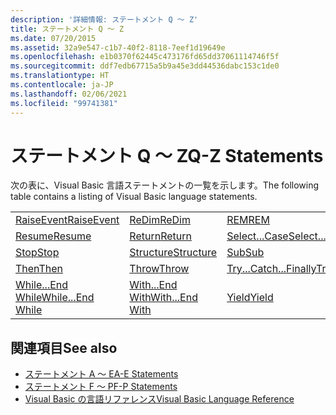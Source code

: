 ```yaml
---
description: '詳細情報: ステートメント Q ～ Z'
title: ステートメント Q ～ Z
ms.date: 07/20/2015
ms.assetid: 32a9e547-c1b7-40f2-8118-7eef1d19649e
ms.openlocfilehash: e1b0370f62445c473176fd65dd37061114746f5f
ms.sourcegitcommit: ddf7edb67715a5b9a45e3dd44536dabc153c1de0
ms.translationtype: HT
ms.contentlocale: ja-JP
ms.lasthandoff: 02/06/2021
ms.locfileid: "99741381"
---
```

# <a name="q-z-statements"></a><span data-ttu-id="d929e-103">ステートメント Q ～ Z</span><span class="sxs-lookup"><span data-stu-id="d929e-103">Q-Z Statements</span></span>

<span data-ttu-id="d929e-104">次の表に、Visual Basic 言語ステートメントの一覧を示します。</span><span class="sxs-lookup"><span data-stu-id="d929e-104">The following table contains a listing of Visual Basic language statements.</span></span>  
  
|||||  
|---|---|---|---|  
|[<span data-ttu-id="d929e-105">RaiseEvent</span><span class="sxs-lookup"><span data-stu-id="d929e-105">RaiseEvent</span></span>](raiseevent-statement.md)|[<span data-ttu-id="d929e-106">ReDim</span><span class="sxs-lookup"><span data-stu-id="d929e-106">ReDim</span></span>](redim-statement.md)|[<span data-ttu-id="d929e-107">REM</span><span class="sxs-lookup"><span data-stu-id="d929e-107">REM</span></span>](rem-statement.md)|[<span data-ttu-id="d929e-108">RemoveHandler</span><span class="sxs-lookup"><span data-stu-id="d929e-108">RemoveHandler</span></span>](removehandler-statement.md)|  
|[<span data-ttu-id="d929e-109">Resume</span><span class="sxs-lookup"><span data-stu-id="d929e-109">Resume</span></span>](resume-statement.md)|[<span data-ttu-id="d929e-110">Return</span><span class="sxs-lookup"><span data-stu-id="d929e-110">Return</span></span>](return-statement.md)|[<span data-ttu-id="d929e-111">Select...Case</span><span class="sxs-lookup"><span data-stu-id="d929e-111">Select...Case</span></span>](select-case-statement.md)|[<span data-ttu-id="d929e-112">Set</span><span class="sxs-lookup"><span data-stu-id="d929e-112">Set</span></span>](set-statement.md)|  
|[<span data-ttu-id="d929e-113">Stop</span><span class="sxs-lookup"><span data-stu-id="d929e-113">Stop</span></span>](stop-statement.md)|[<span data-ttu-id="d929e-114">Structure</span><span class="sxs-lookup"><span data-stu-id="d929e-114">Structure</span></span>](structure-statement.md)|[<span data-ttu-id="d929e-115">Sub</span><span class="sxs-lookup"><span data-stu-id="d929e-115">Sub</span></span>](sub-statement.md)|[<span data-ttu-id="d929e-116">SyncLock</span><span class="sxs-lookup"><span data-stu-id="d929e-116">SyncLock</span></span>](synclock-statement.md)|  
|[<span data-ttu-id="d929e-117">Then</span><span class="sxs-lookup"><span data-stu-id="d929e-117">Then</span></span>](then-statement.md)|[<span data-ttu-id="d929e-118">Throw</span><span class="sxs-lookup"><span data-stu-id="d929e-118">Throw</span></span>](throw-statement.md)|[<span data-ttu-id="d929e-119">Try...Catch...Finally</span><span class="sxs-lookup"><span data-stu-id="d929e-119">Try...Catch...Finally</span></span>](try-catch-finally-statement.md)|[<span data-ttu-id="d929e-120">Using</span><span class="sxs-lookup"><span data-stu-id="d929e-120">Using</span></span>](using-statement.md)|  
|[<span data-ttu-id="d929e-121">While...End While</span><span class="sxs-lookup"><span data-stu-id="d929e-121">While...End While</span></span>](while-end-while-statement.md)|[<span data-ttu-id="d929e-122">With...End With</span><span class="sxs-lookup"><span data-stu-id="d929e-122">With...End With</span></span>](with-end-with-statement.md)|[<span data-ttu-id="d929e-123">Yield</span><span class="sxs-lookup"><span data-stu-id="d929e-123">Yield</span></span>](yield-statement.md)||  
  
## <a name="see-also"></a><span data-ttu-id="d929e-124">関連項目</span><span class="sxs-lookup"><span data-stu-id="d929e-124">See also</span></span>

- [<span data-ttu-id="d929e-125">ステートメント A ～ E</span><span class="sxs-lookup"><span data-stu-id="d929e-125">A-E Statements</span></span>](a-e-statements.md)
- [<span data-ttu-id="d929e-126">ステートメント F ～ P</span><span class="sxs-lookup"><span data-stu-id="d929e-126">F-P Statements</span></span>](f-p-statements.md)
- [<span data-ttu-id="d929e-127">Visual Basic の言語リファレンス</span><span class="sxs-lookup"><span data-stu-id="d929e-127">Visual Basic Language Reference</span></span>](../index.md)
